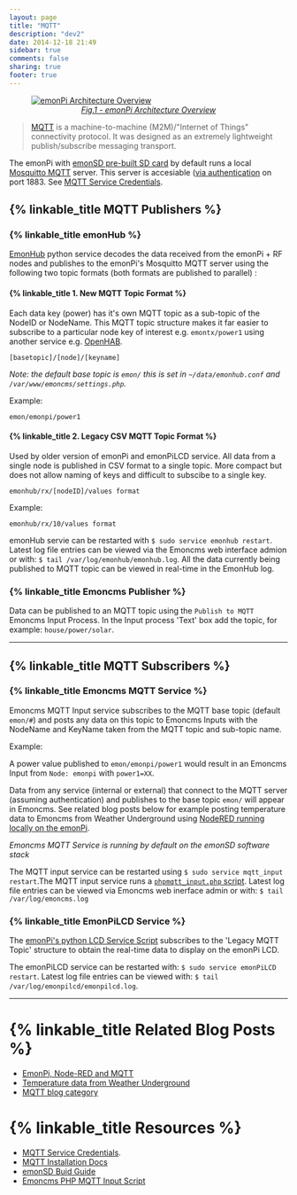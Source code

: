 ```yaml
---
layout: page
title: "MQTT"
description: "dev2"
date: 2014-12-18 21:49
sidebar: true
comments: false
sharing: true
footer: true
---
```


<figure><a href="https://github.com/openenergymonitor/emonpi/raw/master/docs/emonPi_System_Diagram.png">
<img src="https://github.com/openenergymonitor/emonpi/raw/master/docs/emonPi_System_Diagram.png" alt="emonPi Architecture Overview">
<figcaption style="text-align:center;"><i>Fig.1 - emonPi Architecture Overview</i></figcaption>
</a>
</figure>

> [MQTT](http://mqtt.org/) is a machine-to-machine (M2M)/"Internet of Things" connectivity protocol. It was designed as an extremely lightweight publish/subscribe messaging transport.

The emonPi with [emonSD pre-built SD card](/technical/#emonsd-features) by default runs a local [Mosquitto MQTT](http://mosquitto.org/) server. This server is accesiable ([via authentication](/technical/credentials#mqtt) on port 1883. See [MQTT Service Credentials](/technical/credentials#mqtt).

## {% linkable_title MQTT Publishers %}

### {% linkable_title emonHub %}

[EmonHub](/technical/#emonhub) python service decodes the data received from the emonPi + RF nodes and publishes to the emonPi's Mosquitto MQTT server using the following two topic formats (both formats are published to parallel) :

#### {% linkable_title 1. New MQTT Topic Format %}

Each data key (power) has it's own MQTT topic as a sub-topic of the NodeID or NodeName. This MQTT topic structure makes it far easier to subscribe to a particular node key of interest e.g. `emontx/power1` using another service e.g. [OpenHAB](/integrations/openhab).

`[basetopic]/[node]/[keyname]`

*Note: the default base topic is `emon/` this is set in `~/data/emonhub.conf` and `/var/www/emoncms/settings.php`.*

Example:

`emon/emonpi/power1`

#### {% linkable_title 2. Legacy CSV MQTT Topic Format %}

Used by older version of emonPi and emonPiLCD service. All data from a single node is published in CSV format to a single topic. More compact but does not allow naming of keys and difficult to subscibe to a single key.

`emonhub/rx/[nodeID]/values format`

Example:

`emonhub/rx/10/values format`

emonHub servie can be restarted with `$ sudo service emonhub restart`.
Latest log file entries can be viewed via the Emoncms web interface admion or with: `$ tail /var/log/emonhub/emonhub.log`. All the data currently being published to MQTT topic can be viewed in real-time in the EmonHub log.

### {% linkable_title Emoncms Publisher %}

Data can be published to an MQTT topic using the `Publish to MQTT` Emoncms Input Process. In the Input process 'Text' box add the topic, for example: `house/power/solar`.

***

## {% linkable_title MQTT Subscribers %}

### {% linkable_title Emoncms MQTT Service %}

Emoncms MQTT Input service subscribes to the MQTT base topic (default `emon/#`) and posts any data on this topic to Emoncms Inputs with the NodeName and KeyName taken from the MQTT topic and sub-topic name.

Example:

A power value published to `emon/emonpi/power1` would result in an Emoncms Input from `Node: emonpi` with `power1=XX`.

Data from any service (internal or external) that connect to the MQTT server (assuming authentication) and publishes to the base topic `emon/` will appear in Emoncms. See related blog posts below for example posting temperature data to Emoncms from Weather Underground using [NodeRED running locally on the emonPi](/integrations/nodered).

*Emoncms MQTT Service is running by default on the emonSD software stack*

The MQTT input service can be restarted using `$ sudo service mqtt_input restart`.The MQTT input service runs a [`phpmqtt_input.php` script](https://github.com/emoncms/emoncms/blob/master/scripts/phpmqtt_input.php).
Latest log file entries can be viewed via Emoncms web inerface admin or with: `$ tail /var/log/emoncms.log`



### {% linkable_title EmonPiLCD Service %}

The [emonPi's python LCD Service Script](https://github.com/openenergymonitor/emonpi/blob/master/lcd/emonPiLCD.py) subscribes to the 'Legacy MQTT Topic' structure to obtain the real-time data to display on the emonPi LCD.

The emonPiLCD service can be restarted with: `$ sudo service emonPiLCD restart`.
Latest log file entries can be viewed with: `$ tail /var/log/emonpilcd/emonpilcd.log`.

***

# {% linkable_title Related Blog Posts %}

- [EmonPi, Node-RED and MQTT](https://blog.openenergymonitor.org/2015/10/emonpi-nodered-and-mqtt/)
- [Temperature data from Weather Underground](https://blog.openenergymonitor.org/2016/02/outdoor-temperature-data-from-weather/)
- [MQTT blog category](https://blog.openenergymonitor.org/categories/mqtt/)

# {% linkable_title Resources %}

- [MQTT Service Credentials](/technical/credentials#mqtt).
- [MQTT Installation Docs](https://github.com/emoncms/emoncms/blob/master/docs/RaspberryPi/MQTT.md)
- [emonSD Buid Guide](https://github.com/openenergymonitor/emonpi/blob/master/docs/SD-card-build.md)
- [Emoncms PHP MQTT Input Script](https://github.com/emoncms/emoncms/blob/master/scripts/phpmqtt_input.php)
